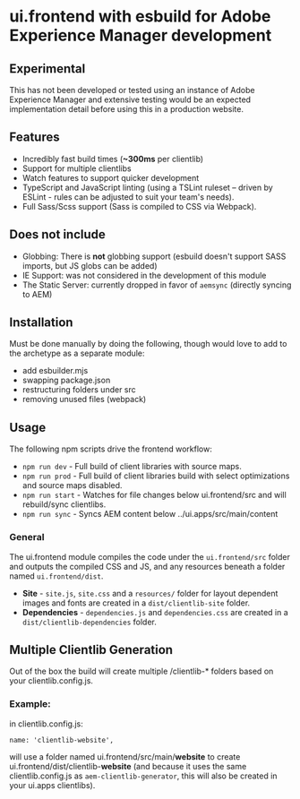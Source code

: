 # ui.frontend with esbuild for Adobe Experience Manager development

## Experimental

This has not been developed or tested using an instance of Adobe Experience Manager and extensive testing would be an expected implementation detail before using this in a production website.

## Features

-   Incredibly fast build times (**~300ms** per clientlib)
-   Support for multiple clientlibs
-   Watch features to support quicker development
-   TypeScript and JavaScript linting (using a TSLint ruleset – driven by ESLint - rules can be adjusted to suit your team's needs).
-   Full Sass/Scss support (Sass is compiled to CSS via Webpack).

## Does not include

-   Globbing: There is **not** globbing support (esbuild doesn't support SASS imports, but JS globs can be added)
-   IE Support: was not considered in the development of this module
-   The Static Server: currently dropped in favor of `aemsync` (directly syncing to AEM)

## Installation

Must be done manually by doing the following, though would love to add to the archetype as a separate module:

-   add esbuilder.mjs
-   swapping package.json
-   restructuring folders under src
-   removing unused files (webpack)

## Usage

The following npm scripts drive the frontend workflow:

-   `npm run dev` - Full build of client libraries with source maps.
-   `npm run prod` - Full build of client libraries build with select optimizations and source maps disabled.
-   `npm run start` - Watches for file changes below ui.frontend/src and will rebuild/sync clientlibs.
-   `npm run sync` - Syncs AEM content below ../ui.apps/src/main/content

### General

The ui.frontend module compiles the code under the `ui.frontend/src` folder and outputs the compiled CSS and JS, and any resources beneath a folder named `ui.frontend/dist`.

-   **Site** - `site.js`, `site.css` and a `resources/` folder for layout dependent images and fonts are created in a `dist/clientlib-site` folder.
-   **Dependencies** - `dependencies.js` and `dependencies.css` are created in a `dist/clientlib-dependencies` folder.

## Multiple Clientlib Generation

Out of the box the build will create multiple /clientlib-\* folders based on your clientlib.config.js.

### Example:

in clientlib.config.js:

`name: 'clientlib-website',`

will use a folder named ui.frontend/src/main/**website** to create ui.frontend/dist/clientlib-**website** (and because it uses the same clientlib.config.js as `aem-clientlib-generator`, this will also be created in your ui.apps clientlibs).
